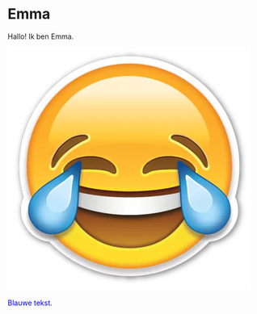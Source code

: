 # Emma
Hallo!
Ik ben Emma.

![Emoji](Face-with-Tears-of-Joy-Emoji-PNG.png)

<span style="color: blue"> Blauwe tekst. </span>

